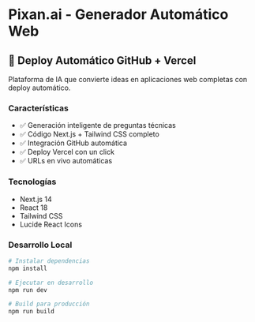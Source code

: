 # Pixan.ai - Generador Automático Web

## 🚀 Deploy Automático GitHub + Vercel

Plataforma de IA que convierte ideas en aplicaciones web completas con deploy automático.

### Características

- ✅ Generación inteligente de preguntas técnicas
- ✅ Código Next.js + Tailwind CSS completo
- ✅ Integración GitHub automática
- ✅ Deploy Vercel con un click
- ✅ URLs en vivo automáticas

### Tecnologías

- Next.js 14
- React 18
- Tailwind CSS
- Lucide React Icons

### Desarrollo Local

```bash
# Instalar dependencias
npm install

# Ejecutar en desarrollo
npm run dev

# Build para producción
npm run build
